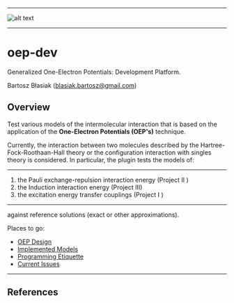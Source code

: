 *****
![alt text](https://github.com/globulion/oepdev/raw/master/doc/images/toc.png "Logo Title Text 1")
*****

oep-dev
=======

Generalized One-Electron Potentials: Development Platform.

Bartosz Błasiak (blasiak.bartosz@gmail.com)

Overview
--------

Test various models of the intermolecular interaction
that is based on the application of the **One-Electron Potentials (OEP's)**
technique.

Currently, the interaction between two molecules 
described by the Hartree-Fock-Roothaan-Hall theory 
or the configuration interaction with singles theory is considered. 
In particular, the plugin tests the models of:

*******
  1. the Pauli exchange-repulsion interaction energy    (Project II ) 
  2. the Induction interaction energy                   (Project III)
  3. the excitation energy transfer couplings           (Project I  )
*******

against reference solutions (exact or other approximations). 

Places to go:
 * [OEP Design](https://github.com/globulion/oepdev/blob/master/doc/git/doc_oep_design.md)
 * [Implemented Models](https://github.com/globulion/oepdev/blob/master/doc/git/doc_implemented_models.md)
 * [Programming Etiquette](https://github.com/globulion/oepdev/blob/master/doc/git/doc_programming_etiquette.md)
 * [Current Issues](https://github.com/globulion/oepdev/issues)

*****

References
----------





